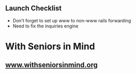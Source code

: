 ## Launch Checklist
* Don't forget to set up www to non-www rails forwarding
* Need to fix the inquiries engine

# With Seniors in Mind
## www.withseniorsinmind.org
